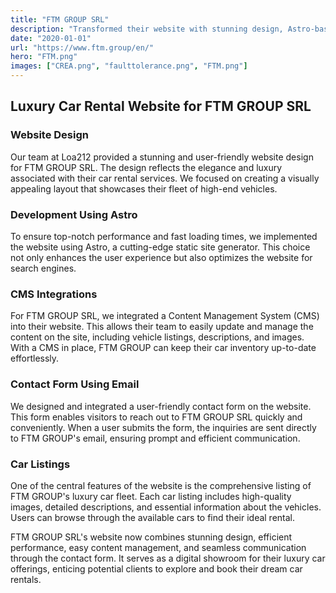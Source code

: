 ```yaml
---
title: "FTM GROUP SRL"
description: "Transformed their website with stunning design, Astro-based development, and a user-friendly contact form for luxury car enthusiasts."
date: "2020-01-01"
url: "https://www.ftm.group/en/"
hero: "FTM.png"
images: ["CREA.png", "faulttolerance.png", "FTM.png"]
---
```


## Luxury Car Rental Website for FTM GROUP SRL

### Website Design

Our team at Loa212 provided a stunning and user-friendly website design for FTM GROUP SRL. The design reflects the elegance and luxury associated with their car rental services. We focused on creating a visually appealing layout that showcases their fleet of high-end vehicles.

### Development Using Astro

To ensure top-notch performance and fast loading times, we implemented the website using Astro, a cutting-edge static site generator. This choice not only enhances the user experience but also optimizes the website for search engines.

### CMS Integrations

For FTM GROUP SRL, we integrated a Content Management System (CMS) into their website. This allows their team to easily update and manage the content on the site, including vehicle listings, descriptions, and images. With a CMS in place, FTM GROUP can keep their car inventory up-to-date effortlessly.

### Contact Form Using Email

We designed and integrated a user-friendly contact form on the website. This form enables visitors to reach out to FTM GROUP SRL quickly and conveniently. When a user submits the form, the inquiries are sent directly to FTM GROUP's email, ensuring prompt and efficient communication.

### Car Listings

One of the central features of the website is the comprehensive listing of FTM GROUP's luxury car fleet. Each car listing includes high-quality images, detailed descriptions, and essential information about the vehicles. Users can browse through the available cars to find their ideal rental.

FTM GROUP SRL's website now combines stunning design, efficient performance, easy content management, and seamless communication through the contact form. It serves as a digital showroom for their luxury car offerings, enticing potential clients to explore and book their dream car rentals.
